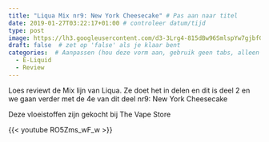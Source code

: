 ```yaml
---
title: "Liqua Mix nr9: New York Cheesecake" # Pas aan naar titel
date: 2019-01-27T03:22:17+01:00 # controleer datum/tijd
type: post
image: https://lh3.googleusercontent.com/d3-3Lrg4-815dBw96SmlspYw7gjbfGgcsG_yZQw0Fp0cLjnfy56yUXl3mfcOblU5WemGTmo4-eEvnwlP1YtaXo-ClXwQ-AzuynsoZpMbfctQGT5TXFmWiteqBLEPCqI-aLfoloDrANynT1zQI_qmYNUhZLq2rx6JjRzC51xCPzwz_wsrpU21h4-O8XJK6W7hhIdKTP2vhGdGkZ9ijhXiB9ogJByNxQOVD1fR5HAcVvTebOBxbbm-xavdqeEp0uvxhxkO9YvYWH5iTFWTAH9K6Myd5r2GH311alSwx9ldfD9bltUyQQikT7fTbmty1w1VknYd40-MDsjz8iLzbGHMNV3HB78nxpYmQn0mGmowMNT-RmW_7DB4urK3BPGsAZ4ec8-QBSEcxENq3DQdZnjfhQXNDv6OskoNgRLUSadWdyUGKeYLFPYS4Z2QHlZsHrbBVwqVWr0OZjZYV3O4YT_goWICmt5ZhPojK1m7f73OtsRVWfkPBryR0beQHYNp07_VtoAv2rQPK8ncgzjiy7e9FWtikoCzCWDpqEX1u4XwTqC1ENttc1-MAoRKPbwcGbrNzjnxT6ha3RnndH3oamLOC5b1h65BLSbEFZeX6-9MyXJDvRuv6jiBSZDfz0DDfHNzzHVnjPQq_G3EG_jN1IKJS0JjiLQPbRgfLGQDD5sA2aBYfTjmfbguP5OSVSfbRtqJi4fLzgzwzqV77mO5C3gvxOc5Sw=w960-h540-no
draft: false  # zet op 'false' als je klaar bent
categories:  # Aanpassen (hou deze vorm aan, gebruik geen tabs, alleen spaties)
  - E-Liquid
  - Review
---
```


Loes reviewt de Mix lijn van Liqua.
Ze doet het in delen en dit is deel 2 en we gaan verder met de 4e van dit deel nr9: New York Cheesecake

Deze vloeistoffen zijn gekocht bij The Vape Store

{{< youtube RO5Zms_wF_w >}}
